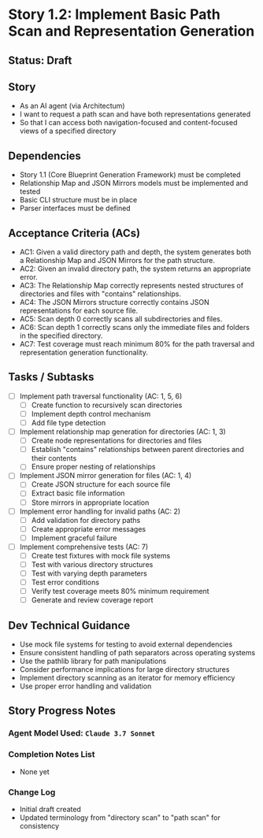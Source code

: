 # Story 1.2: Implement Basic Path Scan and Representation Generation

## Status: Draft

## Story

- As an AI agent (via Architectum)
- I want to request a path scan and have both representations generated
- So that I can access both navigation-focused and content-focused views of a specified directory

## Dependencies

- Story 1.1 (Core Blueprint Generation Framework) must be completed
- Relationship Map and JSON Mirrors models must be implemented and tested
- Basic CLI structure must be in place
- Parser interfaces must be defined

## Acceptance Criteria (ACs)

- AC1: Given a valid directory path and depth, the system generates both a Relationship Map and JSON Mirrors for the path structure.
- AC2: Given an invalid directory path, the system returns an appropriate error.
- AC3: The Relationship Map correctly represents nested structures of directories and files with "contains" relationships.
- AC4: The JSON Mirrors structure correctly contains JSON representations for each source file.
- AC5: Scan depth 0 correctly scans all subdirectories and files.
- AC6: Scan depth 1 correctly scans only the immediate files and folders in the specified directory.
- AC7: Test coverage must reach minimum 80% for the path traversal and representation generation functionality.

## Tasks / Subtasks

- [ ] Implement path traversal functionality (AC: 1, 5, 6)
  - [ ] Create function to recursively scan directories
  - [ ] Implement depth control mechanism
  - [ ] Add file type detection
- [ ] Implement relationship map generation for directories (AC: 1, 3)
  - [ ] Create node representations for directories and files
  - [ ] Establish "contains" relationships between parent directories and their contents
  - [ ] Ensure proper nesting of relationships
- [ ] Implement JSON mirror generation for files (AC: 1, 4)
  - [ ] Create JSON structure for each source file
  - [ ] Extract basic file information
  - [ ] Store mirrors in appropriate location
- [ ] Implement error handling for invalid paths (AC: 2)
  - [ ] Add validation for directory paths
  - [ ] Create appropriate error messages
  - [ ] Implement graceful failure
- [ ] Implement comprehensive tests (AC: 7)
  - [ ] Create test fixtures with mock file systems
  - [ ] Test with various directory structures
  - [ ] Test with varying depth parameters
  - [ ] Test error conditions
  - [ ] Verify test coverage meets 80% minimum requirement
  - [ ] Generate and review coverage report

## Dev Technical Guidance

- Use mock file systems for testing to avoid external dependencies
- Ensure consistent handling of path separators across operating systems
- Use the pathlib library for path manipulations
- Consider performance implications for large directory structures
- Implement directory scanning as an iterator for memory efficiency
- Use proper error handling and validation

## Story Progress Notes

### Agent Model Used: `Claude 3.7 Sonnet`

### Completion Notes List
- None yet

### Change Log
- Initial draft created
- Updated terminology from "directory scan" to "path scan" for consistency